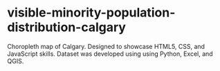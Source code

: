 # visible-minority-population-distribution-calgary
Choropleth map of Calgary. Designed to showcase HTML5, CSS, and JavaScript skills. Dataset was developed using using Python, Excel, and QGIS.
